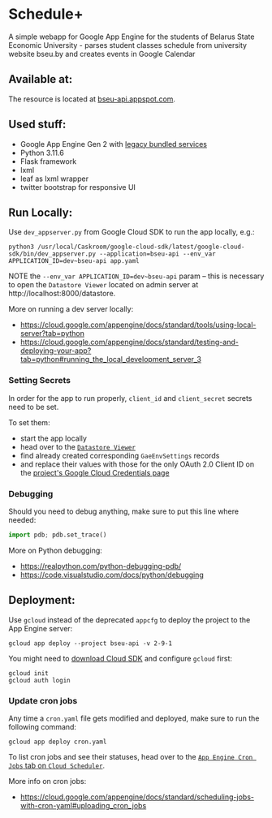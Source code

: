 # Schedule+

A simple webapp for Google App Engine for the students of Belarus State Economic University - parses student classes schedule from university website bseu.by and creates events in Google Calendar

## Available at:

The resource is located at [bseu-api.appspot.com](https://bseu-api.appspot.com/).

## Used stuff:

* Google App Engine Gen 2 with [legacy bundled services](https://pypi.org/project/appengine-python-standard/)
* Python 3.11.6
* Flask framework
* lxml
* leaf as lxml wrapper
* twitter bootstrap for responsive UI

## Run Locally:

Use `dev_appserver.py` from Google Cloud SDK to run the app locally, e.g.:

    python3 /usr/local/Caskroom/google-cloud-sdk/latest/google-cloud-sdk/bin/dev_appserver.py --application=bseu-api --env_var APPLICATION_ID=dev~bseu-api app.yaml

NOTE the `--env_var APPLICATION_ID=dev~bseu-api` param – this is necessary to open the `Datastore Viewer` located on admin server at http://localhost:8000/datastore.

More on running a dev server locally:

* https://cloud.google.com/appengine/docs/standard/tools/using-local-server?tab=python
* https://cloud.google.com/appengine/docs/standard/testing-and-deploying-your-app?tab=python#running_the_local_development_server_3

### Setting Secrets

In order for the app to run properly, `client_id` and `client_secret` secrets need to be set.

To set them:

* start the app locally
* head over to the [`Datastore Viewer`](http://localhost:8000/datastore)
* find already created corresponding `GaeEnvSettings` records
* and replace their values with those for the only OAuth 2.0 Client ID on the [project's Google Cloud Credentials page](https://console.cloud.google.com/apis/credentials?project=bseu-api)

### Debugging

Should you need to debug anything, make sure to put this line where needed:

```python
import pdb; pdb.set_trace()
```

More on Python debugging:

* https://realpython.com/python-debugging-pdb/
* https://code.visualstudio.com/docs/python/debugging

## Deployment:

Use `gcloud` instead of the deprecated `appcfg` to deploy the project to the App Engine server:

    gcloud app deploy --project bseu-api -v 2-9-1

You might need to [download Cloud SDK](https://cloud.google.com/sdk/docs/install) and configure `gcloud` first:

    gcloud init
    gcloud auth login

### Update cron jobs

Any time a `cron.yaml` file gets modified and deployed, make sure to run the following command:

    gcloud app deploy cron.yaml

To list cron jobs and see their statuses, head over to the [`App Engine Cron Jobs` tab on `Cloud Scheduler`](https://console.cloud.google.com/cloudscheduler?project=bseu-api).

More info on cron jobs:

* https://cloud.google.com/appengine/docs/standard/scheduling-jobs-with-cron-yaml#uploading_cron_jobs
